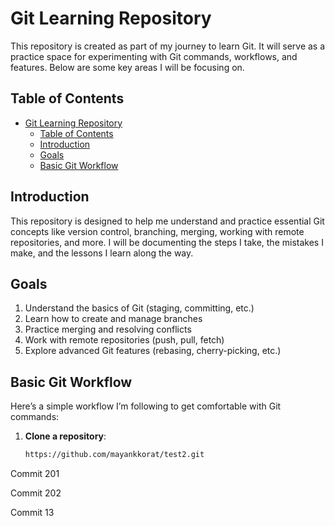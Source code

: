 # Git Learning Repository

This repository is created as part of my journey to learn Git. It will serve as a practice space for experimenting with Git commands, workflows, and features. Below are some key areas I will be focusing on.

## Table of Contents
- [Git Learning Repository](#git-learning-repository)
  - [Table of Contents](#table-of-contents)
  - [Introduction](#introduction)
  - [Goals](#goals)
  - [Basic Git Workflow](#basic-git-workflow)

## Introduction

This repository is designed to help me understand and practice essential Git concepts like version control, branching, merging, working with remote repositories, and more. I will be documenting the steps I take, the mistakes I make, and the lessons I learn along the way.

## Goals

1. Understand the basics of Git (staging, committing, etc.)
2. Learn how to create and manage branches
3. Practice merging and resolving conflicts
4. Work with remote repositories (push, pull, fetch)
5. Explore advanced Git features (rebasing, cherry-picking, etc.)

## Basic Git Workflow

Here’s a simple workflow I’m following to get comfortable with Git commands:

1. **Clone a repository**:
   ```bash
   https://github.com/mayankkorat/test2.git

Commit 201

Commit 202

Commit 13
